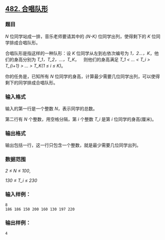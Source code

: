 ## [482. 合唱队形](https://www.acwing.com/problem/content/484/)

### 题目

*N* 位同学站成一排，音乐老师要请其中的 *(N-K)* 位同学出列，使得剩下的 *K* 位同学排成合唱队形。

合唱队形是指这样的一种队形：设 *K* 位同学从左到右依次编号为 *1，2…，K*，他们的身高分别为 *T_1，T_2，…，T_K*，  则他们的身高满足 *T_1 < … < T_i > T_{i+1} > … > T_K(1 ≤ i ≤ K)*。

你的任务是，已知所有 *N* 位同学的身高，计算最少需要几位同学出列，可以使得剩下的同学排成合唱队形。

### 输入格式

输入的第一行是一个整数 *N*，表示同学的总数。

第二行有 *N* 个整数，用空格分隔，第 *i* 个整数 *T_i* 是第 *i* 位同学的身高(厘米)。

### 输出格式

输出包括一行，这一行只包含一个整数，就是最少需要几位同学出列。

### 数据范围

*2 ≤ N ≤ 100*,

*130 ≤ T_i ≤ 230*

### 输入样例：

```
8
186 186 150 200 160 130 197 220
```

### 输出样例：

```
4
```

